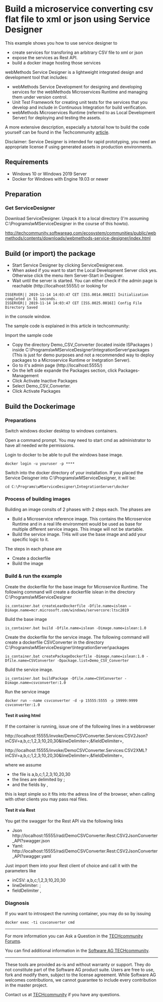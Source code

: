 # Build a microservice converting csv flat file to xml or json using Service Designer 

This example shows you how to use service designer to

* create services for transforing an arbitrary CSV file to xml or json
* expose the services as Rest API.
* build a docker image hosting those services

webMethods Service Designer is a lightweight integrated design and development tool that includes:

* webMethods Service Development for designing and developing services for the webMethods Microservices Runtime and managing them under version control.
* Unit Test Framework for creating unit tests for the services that you develop and include in Continuous Integration for build verification.
* webMethods Microservices Runtime (referred to as Local Development Server) for deploying and testing the assets.

A more extensive description, especially a tutorial how to build the code yourself can be found in the Techcommunity [article](http://techcommunity.softwareag.com/pwiki/-/wiki/Main/Build%20a%20microservice%20converting%20csv%20flat%20file%20to%20xml%20or%20json%20using%20Service%20Designer).

Disclaimer: Service Designer is intended for rapid prototyping, you need an appropriate license if using generated assets in production environments.

## Requirements

* Windows 10 or Windows 2019 Server
* Docker for Windows with Engine 19.03 or newer  

## Preparation

### Get ServiceDesigner

Download ServiceDesigner.
Unpack it to a local directory (I'm assuming C:\Programs\wMServiceDesigner in the course of this howto).

http://techcommunity.softwareag.com/ecosystem/communities/public/webmethods/contents/downloads/webmethods-service-designer/index.html

## Build (or import) the package

* Start Service Designer by clicking ServiceDesigner.exe.
* When asked if you want to start the Local Development Server click yes. Otherwise click the menu item Server-Start in Designer.
* Wait until the server is started. You can either check if the admin page is reachable (http://localhost:5555/) or looking for

```shell
ISSERVER|| 2019-11-14 14:03:47 CET [ISS.0014.0002I] Initialization completed in 51 seconds. 
ISSERVER|| 2019-11-14 14:03:47 CET [ISS.0025.0016I] Config File Directory Saved 
```

in the console window.

The sample code is explained in this article in techcommunity:

Import the sample code 

* Copy the directory Demo_CSV_Converter (located inside ISPackages ) inside C:\Programs\wMServiceDesigner\IntegrationServer\packages (This is just for demo purposes and not a recommended way to deploy packages to a Microservice Runtime or Inetgration Server).
* Go to it's admin page (http://localhost:5555/)
* On the left side expande the Packages section, click Packages-Management
* Click Activate Inactive Packages
* Select Demo_CSV_Converter.
* Click Activate Packages


## Build the Dockerimage

### Preparations

Switch windows docker desktop to windows containers.

Open a command prompt. You may need to start cmd as administrator to have all needed write permissions.

Login to docker to be able to pull the windows base image.

```shell
docker login -u youruser -p ****
```

Switch into the docker directory of your installation. If you placed the Service Deisgner into C:\Programs\wMServiceDesigner, it will be:

```shell
cd C:\Programs\wMServiceDesigner\IntegrationServer\docker
```

### Process of building images

Building an image consits of 2 phases with 2 steps each. The phases are

* Build a Microservice reference image. This contains the Microservice Runtime and in a real life environment would be used as base for multiple different service images. This image will not be startable.
* Build the service image. THis will use the base image and add your specific logic to it.

The steps in each phase are

* Create a dockerfile
* Build the image

### Build & run the example

Create the dockerfile for the base image for Microservice Runtime. The following command will create a dockerfile islean in the directory C:\Programs\wMServiceDesigner

```shell
is_container.bat createLeanDockerfile -Dfile.name=islean –Dimage.name=mcr.microsoft.com/windows/servercore:ltsc2019
```

Build the base image

```shell
is_container.bat build -Dfile.name=islean -Dimage.name=islean:1.0
```

Create the dockerfile for the service image. The following command will create a dockerfile CSVConverter in the directory C:\Programs\wMServiceDesigner\IntegrationServer\packages

```shell
is_container.bat createPackageDockerfile -Dimage.name=islean:1.0 -Dfile.name=CSVConverter -Dpackage.list=Demo_CSV_Converter
```

Build the service image.

```shell
is_container.bat buildPackage -Dfile.name=CSVConverter -Dimage.name=csvconverter:1.0
```

Run the service image

```shell
docker run --name csvconverter -d -p 15555:5555 -p 19999:9999 csvconverter:1.0
```

#### Test it using html

If the container is running, issue one of the following lines in a webbrowser

http://localhost:15555/invoke/DemoCSVConverter.Services:CSV2Json?inCSV=a,b,c;1,2,3;10,20,30&lineDelimiter=;&fieldDelimiter=,

http://localhost:15555/invoke/DemoCSVConverter.Services:CSV2XML?inCSV=a,b,c;1,2,3;10,20,30&lineDelimiter=;&fieldDelimiter=,

where we assume

* the file is a,b,c;1,2,3;10,20,30
* the lines are delimited by ; 
* and the fields by ,

this is kept simple so it fits into the adress line of the browser, when calling with other clients you may pass real files.

#### Test it via Rest

You get the swagger for the Rest API via the following links

* Json http://localhost:15555/rad/DemoCSVConverter.Rest:CSV2JsonConverter_API?swagger.json
* Yaml: http://localhost:15555/rad/DemoCSVConverter.Rest:CSV2JsonConverter_API?swagger.yaml

Just import them into your Rest client of choice and call it with the parameters like

* inCSV: a,b,c;1,2,3;10,20,30
* lineDelimiter: ; 
* fieldDelimiter ,

### Diagnosis

If you want to introspect the running container, you may do so by issuing

```shell
docker exec -ti csvconverter cmd
```

______________________
For more information you can Ask a Question in the [TECHcommunity Forums](http://techcommunity.softwareag.com/home/-/product/name/command-central).

You can find additional information in the [Software AG TECHcommunity](http://tech.forums.softwareag.com/techjforum/forums/list.page?product=command-central).
______________________
These tools are provided as-is and without warranty or support. They do not constitute part of the Software AG product suite. Users are free to use, fork and modify them, subject to the license agreement. While Software AG welcomes contributions, we cannot guarantee to include every contribution in the master project.

Contact us at [TECHcommunity](mailto:technologycommunity@softwareag.com?subject=Github/SoftwareAG) if you have any questions.
